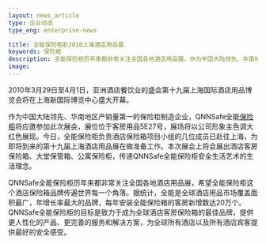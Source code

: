 ```yaml
---
layout: news_article
type: 企业动态
type_eng: enterprise-news

title: 全能保险柜赴2010上海酒店用品展
keywords: 保险柜
description: 全能保险柜历年来都非常关注全国各地酒店用品展，作为中国大陆领先、华南地区产销量第一的保险柜制造企业，全能保险柜将应邀参加此次展会。
image: 
---
```

2010年3月29日至4月1日，亚洲酒店餐饮业的盛会第十九届上海国际酒店用品博览会将在上海新国际博览中心盛大开幕。

作为中国大陆领先、华南地区产销量第一的保险柜制造企业，QNNSafe全能[保险柜](http://www.qnnsafe.com/)将应邀参加此次展会，展位位于客房用品5E27号，展场将以公司形象主色调大红色展现。今日，全能保险柜负责酒店保险箱项目小组的几位成员已赴往上海，为即将到来的第十九届上海酒店用品展在做准备工作。本次展会上将会展出酒店客房保险箱、大堂保管箱、公寓保险柜，传递QNNSafe全能保险柜安全生活艺术的生活理念。

QNNSafe全能保险柜历年来都非常关注全国各地酒店用品展，希望全能保险柜这个酒店保险箱品牌传遍世界每一个角落。据统计，全能是全球酒店用品市场覆盖面积最广，年增长率最大的品牌，每年安装全能保险箱的客房新增数达20万个。QNNSafe全能保险柜的目标是致力于成为全球酒店客房保险箱的最佳品牌，提供更人性化的产品、更完善的服务和解决方案，为全球所有酒店以及所有酒店宾客提供最好的安全感受。

